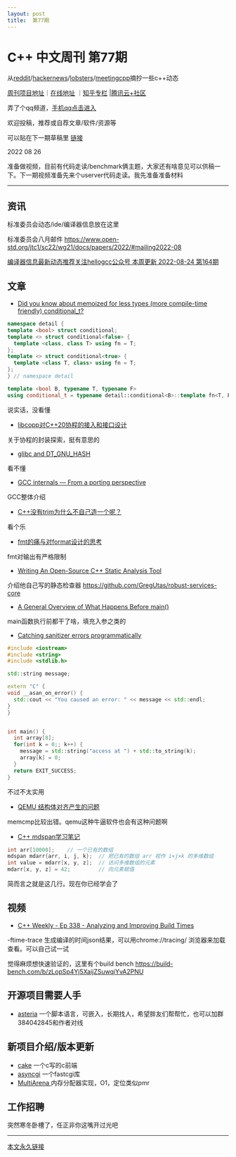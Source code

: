 ```yaml
---
layout: post
title:  第77期
---
```


# C++ 中文周刊 第77期



从[reddit](https://www.reddit.com/r/cpp/)/[hackernews](https://news.ycombinator.com/)/[lobsters](https://lobste.rs/)/[meetingcpp](https://www.meetingcpp.com/blog/blogroll/items/Meeting-Cpp-Blogroll-343.html)摘抄一些c++动态


[周刊项目地址](https://github.com/wanghenshui/cppweeklynews)｜[在线地址](https://wanghenshui.github.io/cppweeklynews/) ｜[知乎专栏](https://www.zhihu.com/column/jieyaren) |[腾讯云+社区](https://cloud.tencent.com/developer/column/92884)

弄了个qq频道，[手机qq点击进入](https://qun.qq.com/qqweb/qunpro/share?_wv=3&_wwv=128&inviteCode=xzjHQ&from=246610&biz=ka)

欢迎投稿，推荐或自荐文章/软件/资源等


可以贴在下一期草稿里 [链接](https://github.com/wanghenshui/cppweeklynews/blob/dev/posts/078.md)


2022 08 26

准备做视频，目前有代码走读/benchmark俩主题，大家还有啥意见可以供稿一下。下一期视频准备先来个userver代码走读。我先准备准备材料

---

## 资讯

标准委员会动态/ide/编译器信息放在这里

标准委员会八月邮件 https://www.open-std.org/jtc1/sc22/wg21/docs/papers/2022/#mailing2022-08

[编译器信息最新动态推荐关注hellogcc公众号 本周更新 2022-08-24 第164期](https://github.com/hellogcc/osdt-weekly/blob/master/weekly-2022/2022-08-24.md)


## 文章

- [Did you know about memoized for less types (more compile-time friendly) conditional_t?](https://github.com/QuantlabFinancial/cpp_tip_of_the_week/blob/master/292.md)


```cpp
namespace detail {
template <bool> struct conditional;
template <> struct conditional<false> {
  template <class, class T> using fn = T;
};
template <> struct conditional<true> {
  template <class T, class> using fn = T;
};
} // namespace detail

template <bool B, typename T, typename F>
using conditional_t = typename detail::conditional<B>::template fn<T, F>;
```
说实话，没看懂

- [libcopp对C++20协程的接入和接口设计](https://owent.net/2022/2206.html)

关于协程的封装探索，挺有意思的

- [glibc and DT_GNU_HASH ](https://maskray.me/blog/2022-08-21-glibc-and-dt-gnu-hash)

看不懂

- [GCC internals — From a porting perspective](https://ekaitz.elenq.tech/bootstrapGcc1.html)

GCC整体介绍

- [C++没有trim为什么不自己造一个呢？](https://zhuanlan.zhihu.com/p/553071153)

看个乐

- [fmt的痛与对format设计的思考](https://zhuanlan.zhihu.com/p/556307241)

fmt对输出有严格限制

- [Writing An Open-Source C++ Static Analysis Tool ](https://www.cppstories.com/2022/rsc-static-analysis/)

介绍他自己写的静态检查器 https://github.com/GregUtas/robust-services-core

- [A General Overview of What Happens Before main()](https://embeddedartistry.com/blog/2019/04/08/a-general-overview-of-what-happens-before-main/)

main函数执行前都干了啥，填充入参之类的


- [Catching sanitizer errors programmatically](https://lemire.me/blog/2022/08/20/catching-sanitizer-errors-programmatically/)

```cpp
#include <iostream>
#include <string>
#include <stdlib.h>

std::string message;

extern "C" {
void __asan_on_error() {
  std::cout << "You caused an error: " << message << std::endl;
}
}


int main() {
  int array[8];
  for(int k = 0;; k++) {
    message = std::string("access at ") + std::to_string(k);
    array[k] = 0;
  }
  return EXIT_SUCCESS;
}

```

不过不太实用

- [QEMU 结构体对齐产生的问题](https://zhuanlan.zhihu.com/p/558121669)

memcmp比较出错。qemu这种牛逼软件也会有这种问题啊

- [C++ mdspan学习笔记](https://zhuanlan.zhihu.com/p/553772995)

```cpp
int arr[10000];    // 一个已有的数组
mdspan mdarr{arr, i, j, k};  // 把已有的数组 arr 视作 i×j×k 的多维数组
int value = mdarr[x, y, z];  // 访问多维数组的元素
mdarr[x, y, z] = 42;         // 向元素赋值
```

简而言之就是这几行。现在你已经学会了
## 视频

- [C++ Weekly - Ep 338 - Analyzing and Improving Build Times](https://www.youtube.com/watch?v=Iybb9wnpF00)


-ftime-trace 生成编译的时间json结果，可以用chrome://tracing/ 浏览器来加载查看。可以自己试一试

觉得麻烦想快速验证的，这里有个build bench https://build-bench.com/b/zLopSp4Yj5XaijZSuwqiYvA2PNU



## 开源项目需要人手

- [asteria](https://github.com/lhmouse/asteria) 一个脚本语言，可嵌入，长期找人，希望胖友们帮帮忙，也可以加群384042845和作者对线


## 新项目介绍/版本更新

- [cake](https://github.com/thradams/cake) 一个c写的c前端
- [asyncgi](https://github.com/kamchatka-volcano/asyncgi/) 一个fastcgi库
- [MultiArena ](https://github.com/tirimatangi/MultiArena) 内存分配器实现，O1，定位类似pmr

## 工作招聘

突然寒冬卧槽了，任正非你这嘴开过光吧

---



[本文永久链接](https://wanghenshui.github.io/cppweeklynews/posts/077.html)

